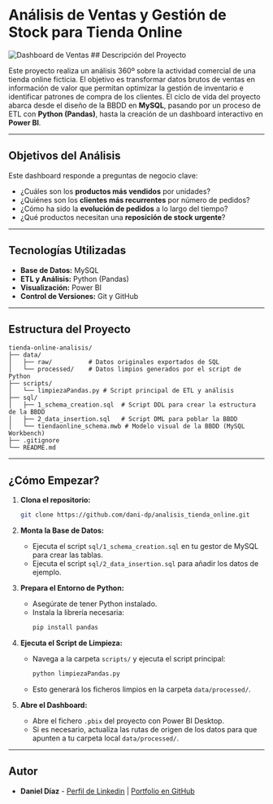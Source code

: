 # Análisis de Ventas y Gestión de Stock para Tienda Online

![Dashboard de Ventas](https://i.imgur.com/MKvl7Lc.png) ## Descripción del Proyecto

Este proyecto realiza un análisis 360º sobre la actividad comercial de una tienda online ficticia. El objetivo es transformar datos brutos de ventas en información de valor que permitan optimizar la gestión de inventario e identificar patrones de compra de los clientes. El ciclo de vida del proyecto abarca desde el diseño de la BBDD en **MySQL**, pasando por un proceso de ETL con **Python (Pandas)**, hasta la creación de un dashboard interactivo en **Power BI**.

---
## Objetivos del Análisis
Este dashboard responde a preguntas de negocio clave:
* ¿Cuáles son los **productos más vendidos** por unidades?
* ¿Quiénes son los **clientes más recurrentes** por número de pedidos?
* ¿Cómo ha sido la **evolución de pedidos** a lo largo del tiempo?
* ¿Qué productos necesitan una **reposición de stock urgente**?

---
## Tecnologías Utilizadas
* **Base de Datos:** MySQL
* **ETL y Análisis:** Python (Pandas)
* **Visualización:** Power BI
* **Control de Versiones:** Git y GitHub

---
## Estructura del Proyecto
```
tienda-online-analisis/
├── data/
│   ├── raw/          # Datos originales exportados de SQL
│   └── processed/    # Datos limpios generados por el script de Python
├── scripts/
│   └── limpiezaPandas.py # Script principal de ETL y análisis
├── sql/
│   ├── 1_schema_creation.sql  # Script DDL para crear la estructura de la BBDD
│   ├── 2_data_insertion.sql   # Script DML para poblar la BBDD
│   └── tiendaonline_schema.mwb # Modelo visual de la BBDD (MySQL Workbench)
├── .gitignore
└── README.md
```

---
## ¿Cómo Empezar?

1.  **Clona el repositorio:**
    ```bash
    git clone https://github.com/dani-dp/analisis_tienda_online.git
    ```
2.  **Monta la Base de Datos:**
    * Ejecuta el script `sql/1_schema_creation.sql` en tu gestor de MySQL para crear las tablas.
    * Ejecuta el script `sql/2_data_insertion.sql` para añadir los datos de ejemplo.

3.  **Prepara el Entorno de Python:**
    * Asegúrate de tener Python instalado.
    * Instala la librería necesaria:
        ```bash
        pip install pandas
        ```
4.  **Ejecuta el Script de Limpieza:**
    * Navega a la carpeta `scripts/` y ejecuta el script principal:
        ```bash
        python limpiezaPandas.py
        ```
    * Esto generará los ficheros limpios en la carpeta `data/processed/`.

5.  **Abre el Dashboard:**
    * Abre el fichero `.pbix` del proyecto con Power BI Desktop.
    * Si es necesario, actualiza las rutas de origen de los datos para que apunten a tu carpeta local `data/processed/`.

---
## Autor

* **Daniel Díaz** - [Perfil de Linkedin](https://www.linkedin.com/in/danieldiaz-data/) | [Portfolio en GitHub](https://github.com/dani-dp)
